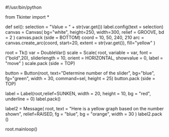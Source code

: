 #!/usr/bin/python

from Tkinter import *

def sel():
   selection = "Value = " + str(var.get())
   label.config(text = selection)
   canvas = Canvas( bg="white", height=250, width=300, relief = GROOVE, bd = 2 )
   canvas.pack (side = BOTTOM)
   coord = 10, 50, 240, 210
   arc = canvas.create_arc(coord, start=20, extent = str(var.get()), fill="yellow" )



root = Tk()
var = DoubleVar()
scale = Scale( root, variable = var, font = ("bold",20), sliderlength = 10, orient = HORIZONTAL, showvalue = 0, label = "move" )
scale.pack (side = TOP)

button = Button(root, text="Determine number of the slider", bg="blue", fg="green", width = 30, command=sel, height = 25)
button.pack (side = TOP)


label = Label(root,relief=SUNKEN, width = 20, height = 10, bg = "red", underline = 0)
label.pack()

label2 = Message( root, text = "Here is a yellow graph based on the number shown", relief=RAISED, fg = "blue", bg = "orange", width = 30 )
label2.pack ()


root.mainloop() 
